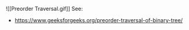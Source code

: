 
![[Preorder Traversal.gif]]
See:
- https://www.geeksforgeeks.org/preorder-traversal-of-binary-tree/